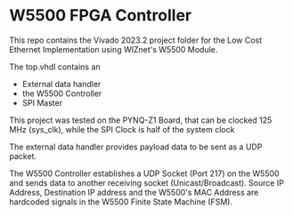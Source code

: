 # W5500 FPGA Controller

This repo contains the Vivado 2023.2 project folder for the Low Cost Ethernet Implementation using WIZnet's W5500 Module.

The top.vhdl contains an 
- External data handler
- the W5500 Controller
- SPI Master

This project was tested on the PYNQ-Z1 Board, that can be clocked 125 MHz (sys_clk), while the SPI Clock is half of the system clock

The external data handler provides payload data to be sent as a UDP packet.

The W5500 Controller establishes a UDP Socket (Port 217) on the W5500 and sends data to another receiving socket (Unicast/Broadcast). Source IP Address, Destination IP address and the W5500's MAC Address are hardcoded signals in the W5500 Finite State Machine (FSM).

